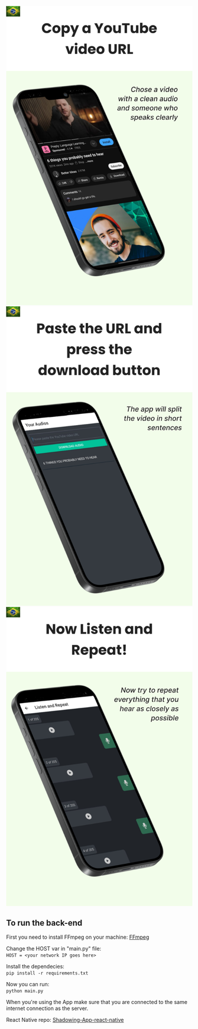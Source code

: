 <img src="./assets/images/readme-1.png" />

<img src="./assets/images/readme-2.png" />

<img src="./assets/images/readme-3.png" />

## To run the back-end
First you need to install FFmpeg on your machine: [FFmpeg](https://www.ffmpeg.org/download.html) <br>

Change the HOST var in "main.py" file: <br>
```HOST = <your network IP goes here>```

Install the dependecies: <br>
```pip install -r requirements.txt```

Now you can run: <br>
```python main.py```

When you're using the App make sure that you are connected to the same internet connection as the server.

React Native repo: [Shadowing-App-react-native](https://github.com/GabriellBarbosa/Shadowing-App-react-native)